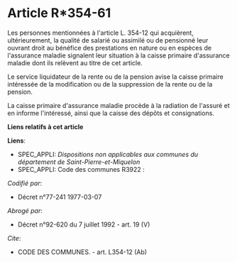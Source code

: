 # Article R*354-61

Les personnes mentionnées à l'article L. 354-12 qui acquièrent, ultérieurement, la qualité de salarié ou assimilé ou de
pensionné leur ouvrant droit au bénéfice des prestations en nature ou en espèces de l'assurance maladie signalent leur
situation à la caisse primaire d'assurance maladie dont ils relèvent au titre de cet article.

Le service liquidateur de la rente ou de la pension avise la caisse primaire intéressée de la modification ou de la
suppression de la rente ou de la pension.

La caisse primaire d'assurance maladie procède à la radiation de l'assuré et en informe l'intéressé, ainsi que la caisse des
dépôts et consignations.

**Liens relatifs à cet article**

**Liens**:

  - SPEC_APPLI: *Dispositions non applicables aux communes du département de Saint-Pierre-et-Miquelon*
  - SPEC_APPLI: Code des communes R3922 :

_Codifié par_:

  - Décret n°77-241 1977-03-07

_Abrogé par_:

  - Décret n°92-620 du 7 juillet 1992 - art. 19 (V)

_Cite_:

  - CODE DES COMMUNES. - art. L354-12 (Ab)
